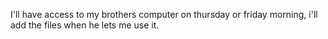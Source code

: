 I'll have access to my brothers computer on thursday or friday morning, i'll add the files when he lets me use it. 
